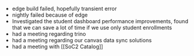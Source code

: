 - edge build failed, hopefully transient error
- nightly failed because of edge
- Investigated the student dashboard performance improvements, found that we can save a lot of time if we use only student enrollments
- had a meeting regarding trino
- had a meeting regarding our canvas data sync solutions
- had a meeting with [[SoC2 Catalog]]